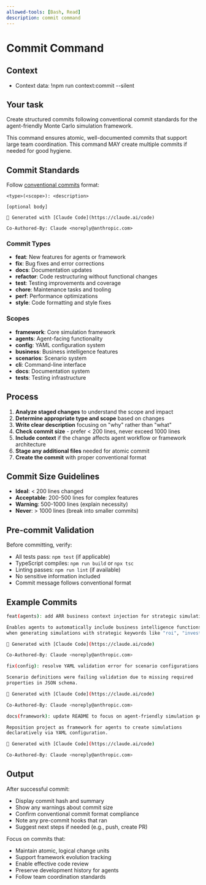 ```yaml
---
allowed-tools: [Bash, Read]
description: commit command
---
```


# Commit Command

## Context
- Context data: !npm run context:commit --silent

## Your task
Create structured commits following conventional commit standards for the agent-friendly Monte Carlo simulation framework.

This command ensures atomic, well-documented commits that support large team coordination. This command MAY create multiple commits if needed for good hygiene.

## Commit Standards
Follow [conventional commits](https://www.conventionalcommits.org/en/v1.0.0/) format:
```
<type>(<scope>): <description>

[optional body]

🤖 Generated with [Claude Code](https://claude.ai/code)

Co-Authored-By: Claude <noreply@anthropic.com>
```

### Commit Types
- **feat**: New features for agents or framework
- **fix**: Bug fixes and error corrections  
- **docs**: Documentation updates
- **refactor**: Code restructuring without functional changes
- **test**: Testing improvements and coverage
- **chore**: Maintenance tasks and tooling
- **perf**: Performance optimizations
- **style**: Code formatting and style fixes

### Scopes
- **framework**: Core simulation framework
- **agents**: Agent-facing functionality
- **config**: YAML configuration system
- **business**: Business intelligence features
- **scenarios**: Scenario system
- **cli**: Command-line interface
- **docs**: Documentation system
- **tests**: Testing infrastructure

## Process
1. **Analyze staged changes** to understand the scope and impact
2. **Determine appropriate type and scope** based on changes
3. **Write clear description** focusing on "why" rather than "what"
4. **Check commit size** - prefer < 200 lines, never exceed 1000 lines
5. **Include context** if the change affects agent workflow or framework architecture
6. **Stage any additional files** needed for atomic commit
7. **Create the commit** with proper conventional format

## Commit Size Guidelines
- **Ideal**: < 200 lines changed
- **Acceptable**: 200-500 lines for complex features
- **Warning**: 500-1000 lines (explain necessity)
- **Never**: > 1000 lines (break into smaller commits)

## Pre-commit Validation
Before committing, verify:
- All tests pass: `npm test` (if applicable)
- TypeScript compiles: `npm run build` or `npx tsc`
- Linting passes: `npm run lint` (if available)
- No sensitive information included
- Commit message follows conventional format

## Example Commits
```bash
feat(agents): add ARR business context injection for strategic simulations

Enables agents to automatically include business intelligence functions 
when generating simulations with strategic keywords like "roi", "investment".

🤖 Generated with [Claude Code](https://claude.ai/code)

Co-Authored-By: Claude <noreply@anthropic.com>
```

```bash
fix(config): resolve YAML validation error for scenario configurations

Scenario definitions were failing validation due to missing required 
properties in JSON schema.

🤖 Generated with [Claude Code](https://claude.ai/code)

Co-Authored-By: Claude <noreply@anthropic.com>
```

```bash
docs(framework): update README to focus on agent-friendly simulation generation

Reposition project as framework for agents to create simulations 
declaratively via YAML configuration.

🤖 Generated with [Claude Code](https://claude.ai/code)

Co-Authored-By: Claude <noreply@anthropic.com>
```

## Output
After successful commit:
- Display commit hash and summary
- Show any warnings about commit size
- Confirm conventional commit format compliance
- Note any pre-commit hooks that ran
- Suggest next steps if needed (e.g., push, create PR)

Focus on commits that:
- Maintain atomic, logical change units
- Support framework evolution tracking
- Enable effective code review
- Preserve development history for agents
- Follow team coordination standards
